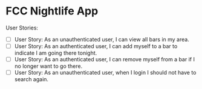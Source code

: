 # FCC Nightlife App

User Stories:

- [ ] User Story: As an unauthenticated user, I can view all bars in my area.
- [ ] User Story: As an authenticated user, I can add myself to a bar to indicate I am going there tonight.
- [ ] User Story: As an authenticated user, I can remove myself from a bar if I no longer want to go there.
- [ ] User Story: As an unauthenticated user, when I login I should not have to search again.